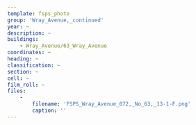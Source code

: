 ```yaml
---
template: fsps_photo
group: 'Wray_Avenue,_continued'
year: ~
description: ~
buildings:
    - Wray_Avenue/63_Wray_Avenue
coordinates: ~
heading: ~
classification: ~
section: ~
cell: ~
film_roll: ~
files:
    -
        filename: 'FSPS_Wray_Avenue_072,_No_63,_13-1-F.png'
        caption: ''
---
```

